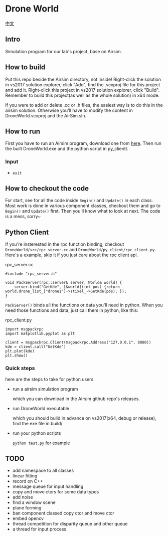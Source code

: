 # Drone World

[中文](./docs/readme_cn.md)

## Intro

Simulation program for our lab's project, base on Airsim.

## How to build

Put this repo beside the Airsim directory, not inside! Right-click the solution in vs2017 solution explorer, click "Add", find the .vcxproj file for this project and add it. Right-click this project in vs2017 solution explorer, click "Build". Remember to build this project(as well as the whole solution) in x64 mode.

If you were to add or delete .cc or .h files, the easiest way is to do this in the airsim solution. Otherwise you'll have to modify the content in  DroneWorld.vcxproj and the AirSim.sln.

## How to run

First you have to run an Airsim program, download one from [here](https://github.com/Microsoft/AirSim/releases). Then run the built DroneWorld.exe and the python script in py_client/.

### Input

- `exit`

## How to checkout the code

For start, see for all the code inside `Begin()` and `Update()` in each class. Most work is done in various component classes, checkout them and go to `Begin()` and `Update()` first. Then you'll know what to look at next. The code is a mess, sorry~

## Python Client

If you're insterested in the rpc function binding, checkout `DroneWorld/src/rpc_server.cc` and `DroneWorld/py_client/rpc_client.py`. Here's a example, skip it if you just care about the rpc client api.

rpc_server.cc
```
#include "rpc_server.h"

void PackServer(rpc::server& server, World& world) {
	server.bind("GetKde", [&world](int pos) {return world.drone_list_["drone1"]->stixel_->GetKde(pos); });
}
```
`PackServer()` binds all the functions or data you'll need in python. When you need those functions and data, just call them in python, like this:

rpc_client.py
```
import msgpackrpc
import matplotlib.pyplot as plt

client = msgpackrpc.Client(msgpackrpc.Address("127.0.0.1", 8080))
kde = client.call("GetKde")
plt.plot(kde)
plt.show()
```

### Quick steps

here are the steps to take for python users

- run a airsim simulation program

  which you can download in the Airsim github repo's releases.
 
- run DroneWorld executable

  which you should build in advance on vs2017(x64, debug or release), find the exe file in build/
  
- run your python scripts

  `python test.py` for example

## TODO

- add namespace to all classes
- linear fitting
- record on C++
- message queue for input handling
- copy and move ctors for some data types
- add noise
- find a window scene
- plane forming
- ban component classed copy ctor and move ctor
- embed opencv
- thread competition for disparity queue and other queue
- a thread for input process
